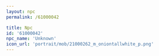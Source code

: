 ```yaml
---
layout: npc
permalink: /61000042

title: Npc
id: '61000042'
npc_name: 'Unknown'
icon_url: 'portrait/mob/21000262_m_oniontallwhite_p.png'
---
```

